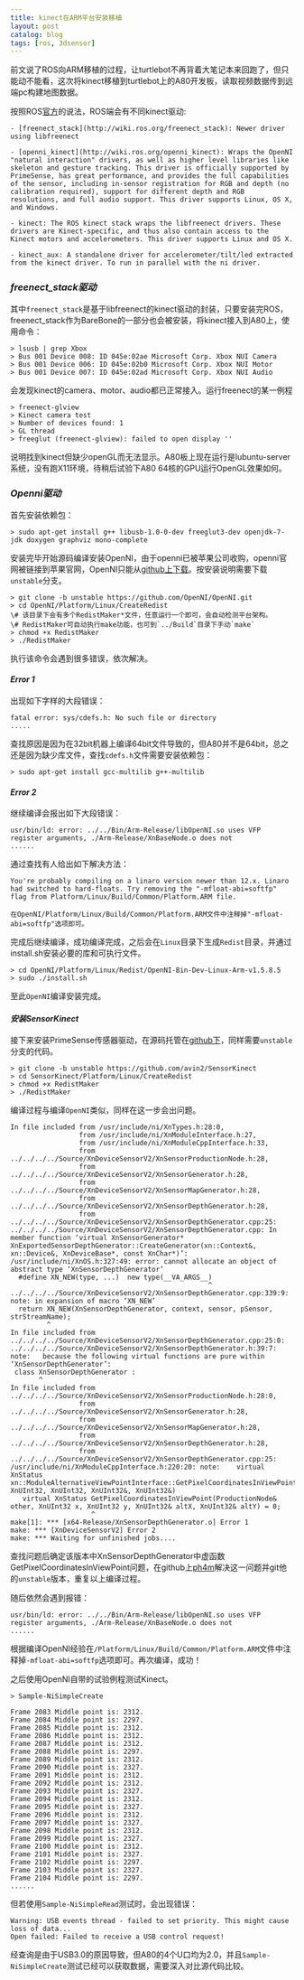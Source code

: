 ```yaml
---
title: kinect在ARM平台安装移植
layout: post
catalog: blog
tags: [ros, 3dsensor]
---
```


前文说了ROS向ARM移植的过程，让turtlebot不再背着大笔记本来回跑了，但只能动不能看，这次将kinect移植到turtlebot上的A80开发板，读取视频数据传到远端pc构建地图数据。

按照ROS[官方](http://wiki.ros.org/kinect)的说法，ROS端会有不同kinect驱动:

```
- [freenect_stack](http://wiki.ros.org/freenect_stack): Newer driver using libfreenect

- [openni_kinect](http://wiki.ros.org/openni_kinect): Wraps the OpenNI "natural interaction" drivers, as well as higher level libraries like skeleton and gesture tracking. This driver is officially supported by PrimeSense, has great performance, and provides the full capabilities of the sensor, including in-sensor registration for RGB and depth (no calibration required), support for different depth and RGB resolutions, and full audio support. This driver supports Linux, OS X, and Windows.

- kinect: The ROS kinect stack wraps the libfreenect drivers. These drivers are Kinect-specific, and thus also contain access to the Kinect motors and accelerometers. This driver supports Linux and OS X.

- kinect_aux: A standalone driver for accelerometer/tilt/led extracted from the kinect driver. To run in parallel with the ni driver. 

```
### *freenect_stack驱动*

其中`freenect_stack`是基于libfreenect的kinect驱动的封装，只要安装完ROS，freenect_stack作为BareBone的一部分也会被安装，将kinect接入到A80上，使用命令：
```
> lsusb | grep Xbox
> Bus 001 Device 008: ID 045e:02ae Microsoft Corp. Xbox NUI Camera
> Bus 001 Device 006: ID 045e:02b0 Microsoft Corp. Xbox NUI Motor
> Bus 001 Device 007: ID 045e:02ad Microsoft Corp. Xbox NUI Audio

```

会发现kinect的camera、motor、audio都已正常接入。运行freenect的某一例程
```
> freenect-glview
> Kinect camera test
> Number of devices found: 1
> GL thread
> freeglut (freenect-glview): failed to open display ''
```

说明找到kinect但缺少openGL而无法显示。A80板上现在运行是lubuntu-server系统，没有跑X11环境，待稍后试验下A80 64核的GPU运行OpenGL效果如何。

### *Openni驱动*

首先安装依赖包：

```
> sudo apt-get install g++ libusb-1.0-0-dev freeglut3-dev openjdk-7-jdk doxygen graphviz mono-complete
```

安装完毕开始源码编译安装OpenNI，由于openni已被苹果公司收购，openni官网被链接到苹果官网，OpenNI只能从[github上下载](https://github.com/OpenNI/OpenNI)。按安装说明需要下载`unstable`分支。

```
> git clone -b unstable https://github.com/OpenNI/OpenNI.git
> cd OpenNI/Platform/Linux/CreateRedist
\# 该目录下会有多个RedistMaker*文件，任意运行一个即可，会自动检测平台架构。
\# RedistMaker可自动执行make功能，也可到`../Build`目录下手动`make`
> chmod +x RedistMaker
> ./RedistMaker
```

执行该命令会遇到很多错误，依次解决。

#### *Error 1*

出现如下字样的大段错误：

```
fatal error: sys/cdefs.h: No such file or directory
.....

```
查找原因是因为在32bit机器上编译64bit文件导致的，但A80并不是64bit，总之还是因为缺少库文件，查找`cdefs.h`文件需要安装依赖包：

```
> sudo apt-get install gcc-multilib g++-multilib
```

#### *Error 2*

继续编译会报出如下大段错误：

```
usr/bin/ld: error: ../../Bin/Arm-Release/libOpenNI.so uses VFP register arguments, ./Arm-Release/XnBaseNode.o does not
......

```

通过查找有人给出如下解决方法：

```
You're probably compiling on a linaro version newer than 12.x. Linaro had switched to hard-floats. Try removing the "-mfloat-abi=softfp" flag from Platform/Linux/Build/Common/Platform.ARM file.

在OpenNI/Platform/Linux/Build/Common/Platform.ARM文件中注释掉"-mfloat-abi=softfp"选项即可。
```

完成后继续编译，成功编译完成，之后会在`Linux`目录下生成`Redist`目录，并通过install.sh安装必要的库和可执行文件。

```
> cd OpenNI/Platform/Linux/Redist/OpenNI-Bin-Dev-Linux-Arm-v1.5.8.5
> sudo ./install.sh
```

至此`OpenNI`编译安装完成。


#### *安装SensorKinect*

接下来安装PrimeSense传感器驱动，在源码托管在[github下](https://github.com/avin2/SensorKinect)，同样需要`unstable`分支的代码。

```
> git clone -b unstable https://github.com/avin2/SensorKinect
> cd SensorKinect/Platform/Linux/CreateRedist
> chmod +x RedistMaker
> ./RedistMaker
```

编译过程与编译`OpenNI`类似，同样在这一步会出问题。

```
In file included from /usr/include/ni/XnTypes.h:28:0,
                 from /usr/include/ni/XnModuleInterface.h:27,
                 from /usr/include/ni/XnModuleCppInterface.h:33,
                 from ../../../../Source/XnDeviceSensorV2/XnSensorProductionNode.h:28,
                 from ../../../../Source/XnDeviceSensorV2/XnSensorGenerator.h:28,
                 from ../../../../Source/XnDeviceSensorV2/XnSensorMapGenerator.h:28,
                 from ../../../../Source/XnDeviceSensorV2/XnSensorDepthGenerator.h:28,
                 from ../../../../Source/XnDeviceSensorV2/XnSensorDepthGenerator.cpp:25:
../../../../Source/XnDeviceSensorV2/XnSensorDepthGenerator.cpp: In member function ‘virtual XnSensorGenerator* XnExportedSensorDepthGenerator::CreateGenerator(xn::Context&, xn::Device&, XnDeviceBase*, const XnChar*)’:
/usr/include/ni/XnOS.h:327:49: error: cannot allocate an object of abstract type ‘XnSensorDepthGenerator’
  #define XN_NEW(type, ...)  new type(__VA_ARGS__)
                                                 ^
../../../../Source/XnDeviceSensorV2/XnSensorDepthGenerator.cpp:339:9: note: in expansion of macro ‘XN_NEW’
  return XN_NEW(XnSensorDepthGenerator, context, sensor, pSensor, strStreamName);
         ^
In file included from ../../../../Source/XnDeviceSensorV2/XnSensorDepthGenerator.cpp:25:0:
../../../../Source/XnDeviceSensorV2/XnSensorDepthGenerator.h:39:7: note:   because the following virtual functions are pure within ‘XnSensorDepthGenerator’:
 class XnSensorDepthGenerator : 
       ^
In file included from ../../../../Source/XnDeviceSensorV2/XnSensorProductionNode.h:28:0,
                 from ../../../../Source/XnDeviceSensorV2/XnSensorGenerator.h:28,
                 from ../../../../Source/XnDeviceSensorV2/XnSensorMapGenerator.h:28,
                 from ../../../../Source/XnDeviceSensorV2/XnSensorDepthGenerator.h:28,
                 from ../../../../Source/XnDeviceSensorV2/XnSensorDepthGenerator.cpp:25:
/usr/include/ni/XnModuleCppInterface.h:220:20: note: 	virtual XnStatus xn::ModuleAlternativeViewPointInterface::GetPixelCoordinatesInViewPoint(xn::ProductionNode&, XnUInt32, XnUInt32, XnUInt32&, XnUInt32&)
   virtual XnStatus GetPixelCoordinatesInViewPoint(ProductionNode& other, XnUInt32 x, XnUInt32 y, XnUInt32& altX, XnUInt32& altY) = 0;
                    ^
make[1]: *** [x64-Release/XnSensorDepthGenerator.o] Error 1
make: *** [XnDeviceSensorV2] Error 2
make: *** Waiting for unfinished jobs....

```

查找问题后确定该版本中XnSensorDepthGenerator中虚函数GetPixelCoordinatesInViewPoint问题，在github上[ph4m](https://github.com/avin2/SensorKinect/pull/5)解决这一问题并git他的`unstable`版本，重复以上编译过程。

随后依然会遇到报错：

```
usr/bin/ld: error: ../../Bin/Arm-Release/libOpenNI.so uses VFP register arguments, ./Arm-Release/XnBaseNode.o does not
......

```

根据编译OpenNI经验在`/Platform/Linux/Build/Common/Platform.ARM`文件中注释掉`-mfloat-abi=softfp`选项即可。再次编译，成功！

之后使用OpenNI自带的试验例程测试Kinect。

```
> Sample-NiSimpleCreate

Frame 2083 Middle point is: 2312.
Frame 2084 Middle point is: 2297.
Frame 2085 Middle point is: 2312.
Frame 2086 Middle point is: 2312.
Frame 2087 Middle point is: 2312.
Frame 2088 Middle point is: 2297.
Frame 2089 Middle point is: 2312.
Frame 2090 Middle point is: 2327.
Frame 2091 Middle point is: 2312.
Frame 2092 Middle point is: 2312.
Frame 2093 Middle point is: 2327.
Frame 2094 Middle point is: 2312.
Frame 2095 Middle point is: 2327.
Frame 2096 Middle point is: 2312.
Frame 2097 Middle point is: 2327.
Frame 2098 Middle point is: 2312.
Frame 2099 Middle point is: 2327.
Frame 2100 Middle point is: 2312.
Frame 2101 Middle point is: 2327.
Frame 2102 Middle point is: 2297.
Frame 2103 Middle point is: 2327.
Frame 2104 Middle point is: 2297.
......
```

但若使用`Sample-NiSimpleRead`测试时，会出现错误：

```
Warning: USB events thread - failed to set priority. This might cause loss of data...
Open failed: Failed to receive a USB control request!
```

经查询是由于USB3.0的原因导致，但A80的4个U口均为2.0，并且`Sample-NiSimpleCreate`测试已经可以获取数据，需要深入对比源代码比较。



